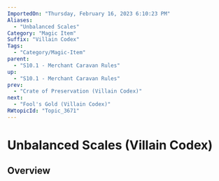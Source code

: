 ```yaml
---
ImportedOn: "Thursday, February 16, 2023 6:10:23 PM"
Aliases:
  - "Unbalanced Scales"
Category: "Magic Item"
Suffix: "Villain Codex"
Tags:
  - "Category/Magic-Item"
parent:
  - "S10.1 - Merchant Caravan Rules"
up:
  - "S10.1 - Merchant Caravan Rules"
prev:
  - "Crate of Preservation (Villain Codex)"
next:
  - "Fool's Gold (Villain Codex)"
RWtopicId: "Topic_3671"
---
```

# Unbalanced Scales (Villain Codex)
## Overview
